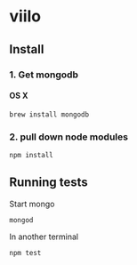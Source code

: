 # viilo

## Install

### 1. Get mongodb

#### OS X

`brew install mongodb`

### 2. pull down node modules

`npm install`

## Running tests

Start mongo

`mongod`

In another terminal

`npm test`